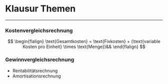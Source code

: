 # Klausur Themen
___
### Kostenvergleichsrechnung
$$
\begin{flalign}
	\text{Gesamtkosten} = \text{Fixkosten} + (\text{variable Kosten pro Einheit} \times \text{Menge})&&
\end{flalign}
$$
### Gewinnvergleichsrechnung
- Rentabilitätsrechnung
- Amortisationsrechnung